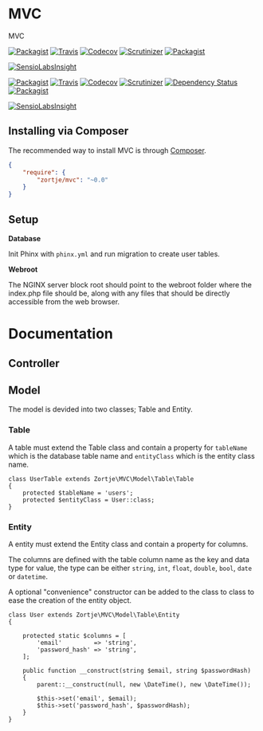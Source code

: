 # MVC

MVC

[![Packagist](https://img.shields.io/packagist/v/zortje/mvc.svg?style=flat)](https://packagist.org/packages/zortje/mvc)
[![Travis](https://img.shields.io/travis/zortje/mvc.svg?style=flat)](https://travis-ci.org/zortje/mvc)
[![Codecov](https://img.shields.io/codecov/c/github/zortje/mvc.svg)](https://codecov.io/github/zortje/mvc)
[![Scrutinizer](https://img.shields.io/scrutinizer/g/zortje/mvc.svg?style=flat)](https://scrutinizer-ci.com/g/zortje/mvc/?branch=master)
[![Packagist](https://img.shields.io/packagist/dt/zortje/mvc.svg?style=flat)](https://packagist.org/packages/zortje/mvc)

[![SensioLabsInsight](https://insight.sensiolabs.com/projects/7a0a476d-4956-4bfe-b6d9-f695e6b75f8f/big.png)](https://insight.sensiolabs.com/projects/7a0a476d-4956-4bfe-b6d9-f695e6b75f8f)

[![Packagist](https://img.shields.io/packagist/v/zortje/mvc.svg?style=flat)](https://packagist.org/packages/zortje/mvc)
[![Travis](https://img.shields.io/travis/zortje/mvc.svg?style=flat)](https://travis-ci.org/zortje/mvc)
[![Codecov](https://img.shields.io/codecov/c/github/zortje/mvc.svg)](https://codecov.io/github/zortje/mvc)
[![Scrutinizer](https://img.shields.io/scrutinizer/g/zortje/mvc.svg?style=flat)](https://scrutinizer-ci.com/g/zortje/mvc/?branch=master)
[![Dependency Status](https://dependencyci.com/github/zortje/mvc/badge)](https://dependencyci.com/github/zortje/mvc)
[![Packagist](https://img.shields.io/packagist/dt/zortje/mvc.svg?style=flat)](https://packagist.org/packages/zortje/mvc)

[![SensioLabsInsight](https://insight.sensiolabs.com/projects/7a0a476d-4956-4bfe-b6d9-f695e6b75f8f/big.png)](https://insight.sensiolabs.com/projects/7a0a476d-4956-4bfe-b6d9-f695e6b75f8f)

## Installing via Composer

The recommended way to install MVC is through [Composer](https://getcomposer.org/).

```JSON
{
    "require": {
        "zortje/mvc": "~0.0"
    }
}
```

## Setup

**Database**

Init Phinx with `phinx.yml` and run migration to create user tables.

**Webroot**

The NGINX server block root should point to the webroot folder where the index.php file should be, along with any files that should be directly accessible from the web browser.

# Documentation

## Controller

## Model
The model is devided into two classes; Table and Entity.

### Table
A table must extend the Table class and contain a property for `tableName` which is the database table name and `entityClass` which is the entity class name.

	class UserTable extends Zortje\MVC\Model\Table\Table
    {
        protected $tableName = 'users';
        protected $entityClass = User::class;
    }

### Entity
A entity must extend the Entity class and contain a property for columns.

The columns are defined with the table column name as the key and data type for value, the type can be either `string`, `int`, `float`, `double`, `bool`, `date` or `datetime`.

A optional "convenience" constructor can be added to the class to class to ease the creation of the entity object.

	class User extends Zortje\MVC\Model\Table\Entity
    {

        protected static $columns = [
            'email'         => 'string',
            'password_hash' => 'string',
        ];

        public function __construct(string $email, string $passwordHash)
        {
            parent::__construct(null, new \DateTime(), new \DateTime());

            $this->set('email', $email);
            $this->set('password_hash', $passwordHash);
        }
    }
